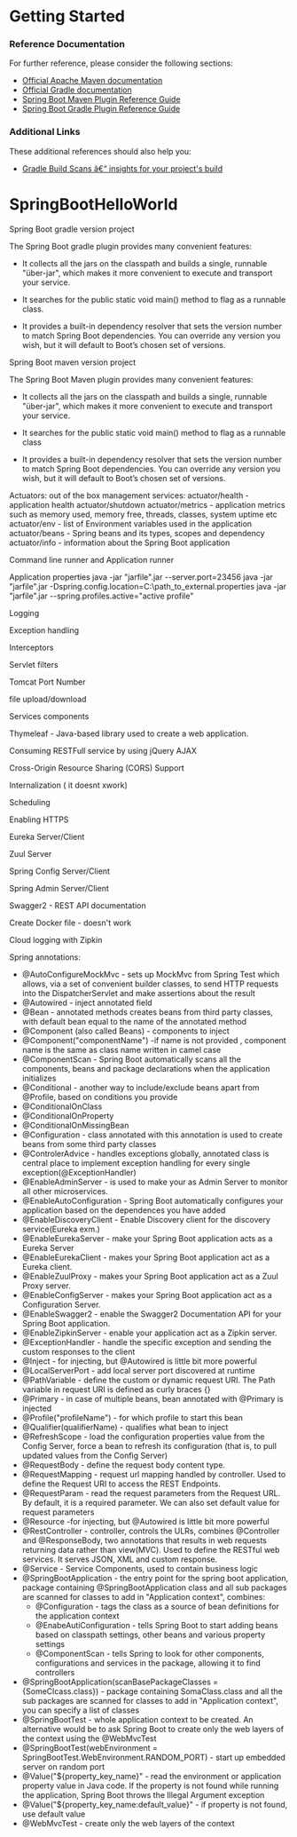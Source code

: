 # Getting Started

### Reference Documentation
For further reference, please consider the following sections:

* [Official Apache Maven documentation](https://maven.apache.org/guides/index.html)
* [Official Gradle documentation](https://docs.gradle.org)
* [Spring Boot Maven Plugin Reference Guide](https://docs.spring.io/spring-boot/docs/2.1.12.RELEASE/maven-plugin/)
* [Spring Boot Gradle Plugin Reference Guide](https://docs.spring.io/spring-boot/docs/2.1.12.RELEASE/gradle-plugin/reference/html/)

### Additional Links
These additional references should also help you:

* [Gradle Build Scans â€“ insights for your project's build](https://scans.gradle.com#gradle)

# SpringBootHelloWorld

Spring Boot gradle version project

The Spring Boot gradle plugin provides many convenient features:

  - It collects all the jars on the classpath and builds a single, runnable "über-jar", which makes it more convenient to execute and
    transport your service.
	  
  - It searches for the public static void main() method to flag as a runnable class.
	
  - It provides a built-in dependency resolver that sets the version number to match Spring Boot dependencies. You can override any
    version you wish, but it will default to Boot’s chosen set of versions.
	  
Spring Boot maven version project

The Spring Boot Maven plugin provides many convenient features:

  - It collects all the jars on the classpath and builds a single, runnable "über-jar", which makes it more convenient to execute
    and transport your service.
	  
  - It searches for the public static void main() method to flag as a runnable class
	
  - It provides a built-in dependency resolver that sets the version number to match Spring Boot dependencies. You can override 
    any version you wish, but it will default to Boot’s chosen set of versions.

Actuators: out of the box management services: 
    actuator/health - application health
    actuator/shutdown
    actuator/metrics - application metrics such as memory used, memory free, threads, classes, system uptime etc
    actuator/env -  list of Environment variables used in the application
    actuator/beans - Spring beans and its types, scopes and dependency
    actuator/info - information about the Spring Boot application

Command line runner and Application runner

Application properties
java -jar "jarfile".jar --server.port=23456
java -jar "jarfile".jar -Dspring.config.location=C:\path_to_external.properties
java -jar "jarfile".jar --spring.profiles.active="active profile"

Logging

Exception handling

Interceptors

Servlet filters

Tomcat Port Number

file upload/download

Services components

Thymeleaf - Java-based library used to create a web application.

Consuming RESTFull service by using jQuery AJAX

Cross-Origin Resource Sharing (CORS) Support

Internalization
 ( it doesnt xwork)
 
Scheduling

Enabling HTTPS

Eureka Server/Client

Zuul Server

Spring Config Server/Client

Spring Admin Server/Client

Swagger2 - REST API documentation

Create Docker file - doesn't work

Cloud logging with Zipkin

Spring annotations:
  - @AutoConfigureMockMvc - sets up MockMvc from Spring Test which  allows, via a set of convenient builder classes, to send HTTP requests
    into the DispatcherServlet and make assertions about the result
  - @Autowired - inject annotated field
  - @Bean - annotated methods creates beans from third party classes, with default bean equal to the name of the annotated method
  - @Component (also called Beans) - components to inject
  - @Component("componentName") -if name is not provided , component name is the same as class name written in camel case
  - @ComponentScan - Spring Boot automatically scans all the components, beans and package declarations when the application initializes 
  - @Conditional - another way to include/exclude beans apart from @Profile, based on conditions you provide
  - @ConditionalOnClass
  - @ConditionalOnProperty
  - @ConditionalOnMissingBean
  - @Configuration - class annotated with this annotation is used to create beans from some third party classes
  - @ControlerAdvice - handles exceptions globally, annotated class is central place to implement exception handling for 
    every single exception(@ExceptionHandler)
  - @EnableAdminServer - is used to make your as Admin Server to monitor all other microservices.
  - @EnableAutoConfiguration - Spring Boot automatically configures your application based on the dependences you have added
  - @EnableDiscoveryClient - Enable Discovery client for the discovery service(Eureka exm.)
  - @EnableEurekaServer - make your Spring Boot application acts as a Eureka Server
  - @EnableEurekaClient - makes your Spring Boot application act as a Eureka client.
  - @EnableZuulProxy - makes your Spring Boot application act as a Zuul Proxy server.
  - @EnableConfigServer - makes your Spring Boot application act as a Configuration Server.
  - @EnableSwagger2 - enable the Swagger2 Documentation API for your Spring Boot application.
  - @EnableZipkinServer -  enable your application act as a Zipkin server.
  - @ExceptionHandler - handle the specific exception and sending the custom responses to the client
  - @Inject - for injecting, but @Autowired is little bit more powerful
  - @LocalServerPort - add local server port discovered at runtime
  - @PathVariable - define the custom or dynamic request URI. The Path variable in request URI is defined as curly braces {}
  - @Primary - in case of multiple beans, bean annotated with @Primary is injected
  - @Profile("profileName") - for which profile to start this bean
  - @Qualifier(qualifierName) - qualifies what bean to inject
  - @RefreshScope - load the configuration properties value from the Config Server,
    force a bean to refresh its configuration (that is, to pull updated values from the Config Server)
  - @RequestBody - define the request body content type.
  - @RequestMapping - request url mapping handled by controller. Used to define the Request URI to access the REST Endpoints.
  - @RequestParam - read the request parameters from the Request URL. By default, it is a required parameter. We can also set default value
    for request parameters
  - @Resource -for injecting, but @Autowired is little bit more powerful
  - @RestController - controller, controls the ULRs, combines @Controller and @ResponseBody, two annotations that results in
    web requests returning data rather than view(MVC). Used to define the RESTful web services. It serves JSON, XML and custom response.
  - @Service - Service Components, used to contain business logic
  - @SpringBootApplication - the entry point for the spring boot application, package containing @SpringBootApplication class and all
    sub packages are scanned for classes to add in "Application context", combines:
    - @Configuration - tags the class as a source of bean definitions for the application context
    - @EnabeAutiConfiguration - tells Spring Boot to start adding beans based on classpath settings, other beans and
      various property settings
    - @ComponentScan - tells Spring to look for other components, configurations and services in the package, allowing it
      to find controllers
  - @SpringBootApplication(scanBasePackageClasses = {SomeClcass.class}) - package containing SomaClass.class and all the sub packages are
    scanned for classes to add in "Application context", you can specify a list of classes
  - @SpringBootTest - whole application context to be created. An alternative would be to ask Spring Boot to create only the web layers
    of the context using the @WebMvcTest
  - @SpringBootTest(webEnvironment = SpringBootTest.WebEnvironment.RANDOM_PORT) - start up embedded server on random port
  - @Value("${property_key_name}" - read the environment or application property value in Java code. If the property is not found while 
    running the application, Spring Boot throws the Illegal Argument exception
  - @Value("${property_key_name:default_value}" - if property is not found, use default value
  - @WebMvcTest - create only the web layers of the context
